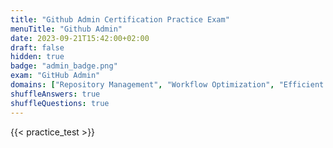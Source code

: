 ```yaml
---
title: "Github Admin Certification Practice Exam"
menuTitle: "Github Admin"
date: 2023-09-21T15:42:00+02:00
draft: false
hidden: true
badge: "admin_badge.png"
exam: "GitHub Admin"
domains: ["Repository Management", "Workflow Optimization", "Efficient Collaboration"]
shuffleAnswers: true
shuffleQuestions: true
---
```


{{< practice_test >}}
